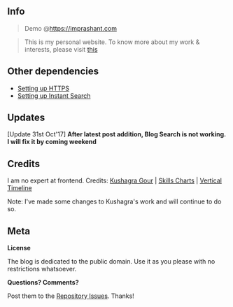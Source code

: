## Info
> Demo @https://imprashant.com

> This is my personal website. To know more about my work & interests, please visit [this](https://imprashant.com)

## Other dependencies
 - [Setting up HTTPS](https://sheharyar.me/blog/free-ssl-for-github-pages-with-custom-domains/)
 - [Setting up Instant Search](https://blog.webjeda.com/instant-jekyll-search/)

## Updates
[Update 31st Oct'17] **After latest post addition, Blog Search is not working. I will fix it by coming weekend**

## Credits
I am no expert at frontend. 
Credits: [Kushagra Gour](http://kushagragour.in/) | [Skills Charts](http://www.chartjs.org/) | [Vertical Timeline](https://codyhouse.co/demo/vertical-timeline/index.html)

Note: I've made some changes to Kushagra's work and will continue to do so.

## Meta

**License**

The blog is dedicated to the public domain. Use it as you please with no restrictions whatsoever.

**Questions? Comments?**

Post them to the [Repository Issues](https://github.com/x0v/x0v.github.io/issues/new). Thanks!

